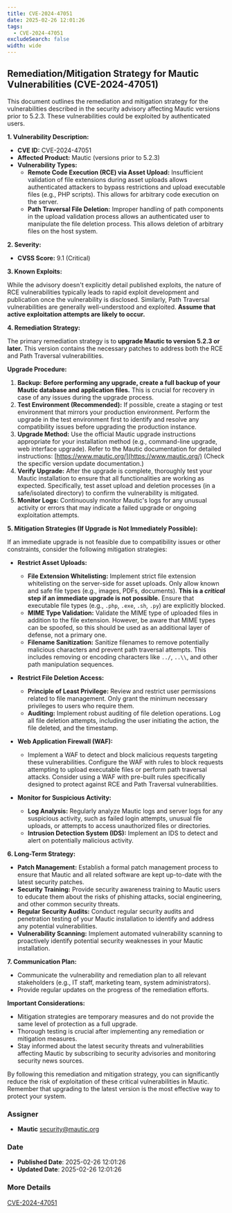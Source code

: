 ```yaml
---
title: CVE-2024-47051
date: 2025-02-26 12:01:26
tags:
  - CVE-2024-47051
excludeSearch: false
width: wide
---
```


## Remediation/Mitigation Strategy for Mautic Vulnerabilities (CVE-2024-47051)

This document outlines the remediation and mitigation strategy for the vulnerabilities described in the security advisory affecting Mautic versions prior to 5.2.3.  These vulnerabilities could be exploited by authenticated users.

**1. Vulnerability Description:**

*   **CVE ID:** CVE-2024-47051
*   **Affected Product:** Mautic (versions prior to 5.2.3)
*   **Vulnerability Types:**
    *   **Remote Code Execution (RCE) via Asset Upload:** Insufficient validation of file extensions during asset uploads allows authenticated attackers to bypass restrictions and upload executable files (e.g., PHP scripts).  This allows for arbitrary code execution on the server.
    *   **Path Traversal File Deletion:** Improper handling of path components in the upload validation process allows an authenticated user to manipulate the file deletion process. This allows deletion of arbitrary files on the host system.

**2. Severity:**

*   **CVSS Score:** 9.1 (Critical)

**3. Known Exploits:**

While the advisory doesn't explicitly detail published exploits, the nature of RCE vulnerabilities typically leads to rapid exploit development and publication once the vulnerability is disclosed.  Similarly, Path Traversal vulnerabilities are generally well-understood and exploited. **Assume that active exploitation attempts are likely to occur.**

**4. Remediation Strategy:**

The primary remediation strategy is to **upgrade Mautic to version 5.2.3 or later.** This version contains the necessary patches to address both the RCE and Path Traversal vulnerabilities.

**Upgrade Procedure:**

1.  **Backup:**  **Before performing any upgrade, create a full backup of your Mautic database and application files.**  This is crucial for recovery in case of any issues during the upgrade process.
2.  **Test Environment (Recommended):** If possible, create a staging or test environment that mirrors your production environment.  Perform the upgrade in the test environment first to identify and resolve any compatibility issues before upgrading the production instance.
3.  **Upgrade Method:**  Use the official Mautic upgrade instructions appropriate for your installation method (e.g., command-line upgrade, web interface upgrade).  Refer to the Mautic documentation for detailed instructions: [https://www.mautic.org/](https://www.mautic.org/)  (Check the specific version update documentation.)
4.  **Verify Upgrade:** After the upgrade is complete, thoroughly test your Mautic installation to ensure that all functionalities are working as expected. Specifically, test asset upload and deletion processes (in a safe/isolated directory) to confirm the vulnerability is mitigated.
5.  **Monitor Logs:** Continuously monitor Mautic's logs for any unusual activity or errors that may indicate a failed upgrade or ongoing exploitation attempts.

**5. Mitigation Strategies (If Upgrade is Not Immediately Possible):**

If an immediate upgrade is not feasible due to compatibility issues or other constraints, consider the following mitigation strategies:

*   **Restrict Asset Uploads:**
    *   **File Extension Whitelisting:**  Implement strict file extension whitelisting on the server-side for asset uploads.  Only allow known and safe file types (e.g., images, PDFs, documents).  **This is a *critical* step if an immediate upgrade is not possible.**  Ensure that executable file types (e.g., `.php`, `.exe`, `.sh`, `.py`) are explicitly blocked.
    *   **MIME Type Validation:**  Validate the MIME type of uploaded files in addition to the file extension. However, be aware that MIME types can be spoofed, so this should be used as an additional layer of defense, not a primary one.
    *   **Filename Sanitization:** Sanitize filenames to remove potentially malicious characters and prevent path traversal attempts. This includes removing or encoding characters like `../`, `..\\`, and other path manipulation sequences.

*   **Restrict File Deletion Access:**
    *   **Principle of Least Privilege:** Review and restrict user permissions related to file management. Only grant the minimum necessary privileges to users who require them.
    *   **Auditing:**  Implement robust auditing of file deletion operations.  Log all file deletion attempts, including the user initiating the action, the file deleted, and the timestamp.

*   **Web Application Firewall (WAF):**
    *   Implement a WAF to detect and block malicious requests targeting these vulnerabilities.  Configure the WAF with rules to block requests attempting to upload executable files or perform path traversal attacks.  Consider using a WAF with pre-built rules specifically designed to protect against RCE and Path Traversal vulnerabilities.

*   **Monitor for Suspicious Activity:**
    *   **Log Analysis:** Regularly analyze Mautic logs and server logs for any suspicious activity, such as failed login attempts, unusual file uploads, or attempts to access unauthorized files or directories.
    *   **Intrusion Detection System (IDS):**  Implement an IDS to detect and alert on potentially malicious activity.

**6. Long-Term Strategy:**

*   **Patch Management:**  Establish a formal patch management process to ensure that Mautic and all related software are kept up-to-date with the latest security patches.
*   **Security Training:**  Provide security awareness training to Mautic users to educate them about the risks of phishing attacks, social engineering, and other common security threats.
*   **Regular Security Audits:**  Conduct regular security audits and penetration testing of your Mautic installation to identify and address any potential vulnerabilities.
*   **Vulnerability Scanning:** Implement automated vulnerability scanning to proactively identify potential security weaknesses in your Mautic installation.

**7. Communication Plan:**

*   Communicate the vulnerability and remediation plan to all relevant stakeholders (e.g., IT staff, marketing team, system administrators).
*   Provide regular updates on the progress of the remediation efforts.

**Important Considerations:**

*   Mitigation strategies are temporary measures and do not provide the same level of protection as a full upgrade.
*   Thorough testing is crucial after implementing any remediation or mitigation measures.
*   Stay informed about the latest security threats and vulnerabilities affecting Mautic by subscribing to security advisories and monitoring security news sources.

By following this remediation and mitigation strategy, you can significantly reduce the risk of exploitation of these critical vulnerabilities in Mautic. Remember that upgrading to the latest version is the most effective way to protect your system.

### Assigner
- **Mautic** <security@mautic.org>

### Date
- **Published Date**: 2025-02-26 12:01:26
- **Updated Date**: 2025-02-26 12:01:26

### More Details
[CVE-2024-47051](https://www.cvedetails.com/cve/CVE-2024-47051)